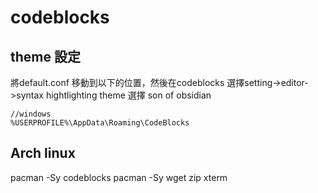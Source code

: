 # codeblocks
## theme 設定
將default.conf 移動到以下的位置，然後在codeblocks 選擇setting->editor->syntax hightlighting theme 選擇 son of obsidian

    //windows
    %USERPROFILE%\AppData\Roaming\CodeBlocks
## Arch linux
pacman -Sy codeblocks
pacman -Sy wget zip xterm
